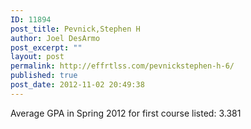 ```yaml
---
ID: 11894
post_title: Pevnick,Stephen H
author: Joel DesArmo
post_excerpt: ""
layout: post
permalink: http://effrtlss.com/pevnickstephen-h-6/
published: true
post_date: 2012-11-02 20:49:38
---
```

<p>Average GPA in Spring 2012 for first course listed: 3.381</p>